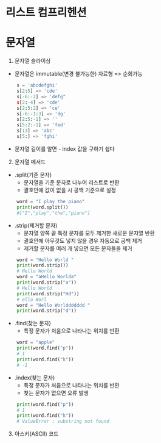 # 리스트 컴프리헨션


# 문자열
  1. 문자열 슬라이싱
   - 문자열은 immutable(변경 불가능한) 자료형 => 순회가능
```python
    s = 'abcdefghi'
    s[2:5] => 'cde'
    s[-6:-2] => 'defg"
    s[2:-4] => 'cde'
    s[2:5:2] => 'ce'
    s[-6:-1:3] => 'dg'
    s[2:5:-1] => ''
    s[5:2:-1] => 'fed'
    s[:3] => 'abc'
    s[5:] => 'fghi'
```
   - 문자열 길이를 알면 - index 값을 구하기 쉽다 

  2. 문자열 메서드
   - .split(기준 문자)
     - 문자열을 기준 문자로 나누어 리스트로 반환
     - 괄호안에 값이 없을 시 공백 기준으로 설정
```python
    word = "I play the piano"
    print(word.split())
    #["I","play","the","piano"]
```
   - .strip(제거할 문자)
     - 문자열 양쪽 끝 특정 문자를 모두 제거한 새로운 문자열 반환
     - 괄호안에 아무것도 넣지 않을 경우 자동으로 공백 제거
     - 제거할 문자를 여러 개 넣으면 모든 문자들을 제거

```python
    word = "Hello World "
    print(word.strip())
    # Hello World
    word = "aHello Worlda"
    print(word.strip("a"))
    # Hello World
    print(word.strip("Hd"))
    # ello Worl
    word = "Hello Worlddddddd "
    print(word.strip("d"))
```
   - .find(찾는 문자)
     - 특정 문자가 처음으로 나타나는 위치를 반환
```python
    word = "apple"
    print(word.find("p"))
    # 1
    print(word.find("k"))
    # -1
```
   - .index(찾는 문자)
     - 특정 문자가 처음으로 나타나는 위치를 반환
     - 찾는 문자가 없으면 오류 발생
```python
    print(word.find("p"))
    # 1
    print(word.find("k"))
    # ValueError : substring not found
```
  3. 아스키(ASCII) 코드